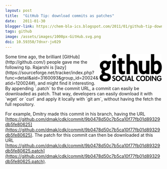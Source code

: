 ```yaml
---
layout: post
title:  "GitHub Tip: download commits as patches"
date:   2011-01-30
blogger-link: https://chem-bla-ics.blogspot.com/2011/01/github-tip-download-commits-as-patches.html
tags: github
image: /assets/images/1000px-GitHub.svg.png
doi: 10.59350/7dnxr-jv029
---
```


<img style="float: right;" src="/assets/images/1000px-GitHub.svg.png" width="200" />
Some time ago, the brilliant [GitHub](http://github.com/) people gave me the following tip. Rajarshi is
[lazy](https://sourceforge.net/tracker/index.php?func=detail&aid=3160093&group_id=20024&atid=120024#), and might
find it interesting. By appending `.patch` to the commit URL, a commit can easily be downloaded as patch. That way,
developers can easily download it with `wget` or `curl` and apply it locally with `git am`,
without having the fetch the full repository.

For example, Dmitry made this commit in his branch, having the URL
[https://github.com/dmak/cdk/commit/9b0478d50c7b5ca10f77fb01d89329db5fe80625](https://github.com/dmak/cdk/commit/9b0478d50c7b5ca10f77fb01d89329db5fe80625).
The patch for this commit can then be downloaded at this URL
[https://github.com/dmak/cdk/commit/9b0478d50c7b5ca10f77fb01d89329db5fe80625.patch](https://github.com/dmak/cdk/commit/9b0478d50c7b5ca10f77fb01d89329db5fe80625.patch).
